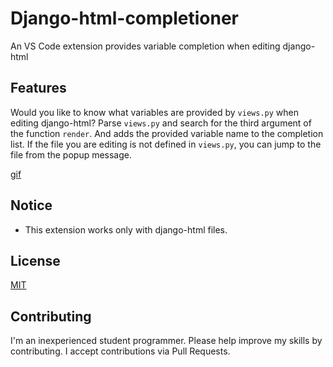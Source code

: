 # Django-html-completioner

An VS Code extension provides variable completion when editing django-html

## Features

Would you like to know what variables are provided by `views.py` when editing django-html?
Parse `views.py` and search for the third argument of the function `render`.
And adds the provided variable name to the completion list.
If the file you are editing is not defined in `views.py`, you can jump to the file from the popup message.

[gif](./images/Django-html-completioner.gif)

## Notice

- This extension works only with django-html files.

## License

[MIT](./LICENSE)

## Contributing

I'm an inexperienced student programmer.
Please help improve my skills by contributing.
I accept contributions via Pull Requests.
